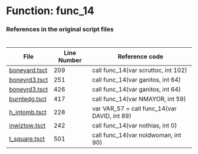 # Function: func_14 
### References in the original script files

#

| File | Line Number | Reference code |
| --- | --- | --- |
| [boneyard.tsct](../../../out/boneyard.tsct#L209) | 209 | call func_14(var scruttoc, int 102) |
| [boneyrd3.tsct](../../../out/boneyrd3.tsct#L251) | 251 | call func_14(var ganitos, int 64) |
| [boneyrd3.tsct](../../../out/boneyrd3.tsct#L426) | 426 | call func_14(var ganitos, int 64) |
| [burntedg.tsct](../../../out/burntedg.tsct#L417) | 417 | call func_14(var NMAYOR, int 59) |
| [h_intomb.tsct](../../../out/h_intomb.tsct#L228) | 228 | var VAR_57 = call func_14(var DAVID, int 89) |
| [inwiztow.tsct](../../../out/inwiztow.tsct#L242) | 242 | call func_14(var nothias, int 0) |
| [t_square.tsct](../../../out/t_square.tsct#L501) | 501 | call func_14(var noldwoman, int 90) |
